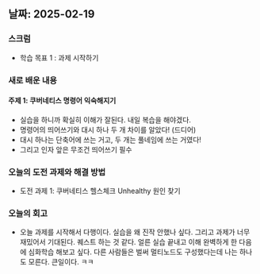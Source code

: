 ## 날짜: 2025-02-19

### 스크럼
- 학습 목표 1 : 과제 시작하기

### 새로 배운 내용
#### 주제 1: 쿠버네티스 명령어 익숙해지기
- 실습을 하니까 확실히 이해가 잘된다. 내일 복습을 해야겠다.
- 명령어의 띄어쓰기와 대시 하나 두 개 차이를 알았다! (드디어)
- 대시 하나는 단축어에 쓰는 거고, 두 개는 풀네임에 쓰는 거였다!
- 그리고 인자 앞은 무조건 띄어쓰기 필수

### 오늘의 도전 과제와 해결 방법
- 도전 과제 1: 쿠버네티스 헬스체크 Unhealthy 원인 찾기

### 오늘의 회고
- 오늘 과제를 시작해서 다행이다. 실습을 왜 진작 안했나 싶다. 그리고 과제가 너무 재밌어서 기대된다. 퀘스트 하는 것 같다. 얼른 실습 끝내고 이해 완벽하게 한 다음에 심화학습 해보고 싶다. 다른 사람들은 벌써 멀티노드도 구성했다는데 나는 하나도 모른다. 큰일이다. ㅋㅋ